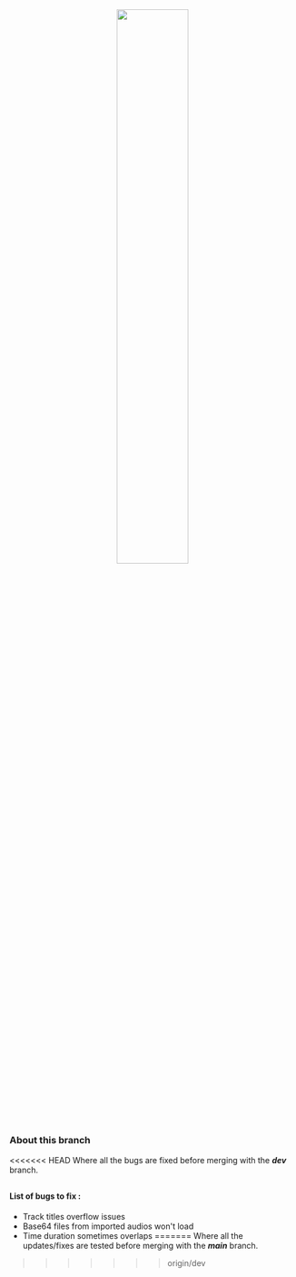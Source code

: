 <div align="center">
<img src="https://i.ibb.co/QjSHzMX/tracklist.png" style="width:50%">
</div>

## 

### About this branch

<<<<<<< HEAD
Where all the bugs are fixed before merging with the ***dev*** branch.

##

#### List of bugs to fix :
 - Track titles overflow issues
 - Base64 files from imported audios won't load
 - Time duration sometimes overlaps
=======
Where all the updates/fixes are tested before merging with the ***main*** branch.
>>>>>>> origin/dev
